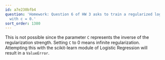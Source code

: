 ```yaml
---
id: a7e230bfb4
question: 'Homework: Question 6 of HW 3 asks to train a regularized logistic regression
  with c = 0.'
sort_order: 1380
---
```


This is not possible since the parameter `C` represents the inverse of the regularization strength. Setting `C` to 0 means infinite regularization. Attempting this with the scikit-learn module of Logistic Regression will result in a `ValueError`. 
